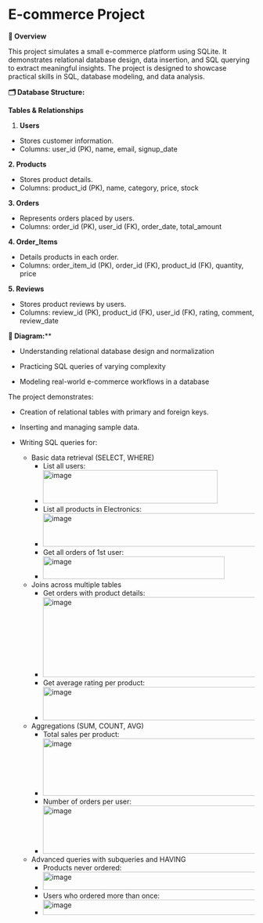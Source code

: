 # E-commerce Project

**📖 Overview**

This project simulates a small e-commerce platform using SQLite. It demonstrates relational database design, data insertion, and SQL querying to extract meaningful insights. The project is designed to showcase practical skills in SQL, database modeling, and data analysis.

**🗂 Database Structure:**

**Tables & Relationships**

1. **Users**
- Stores customer information.
- Columns: user_id (PK), name, email, signup_date

**2. Products**

- Stores product details.
- Columns: product_id (PK), name, category, price, stock

**3. Orders**

- Represents orders placed by users.
- Columns: order_id (PK), user_id (FK), order_date, total_amount

**4. Order_Items**

- Details products in each order.
- Columns: order_item_id (PK), order_id (FK), product_id (FK), quantity, price

**5. Reviews**

- Stores product reviews by users.
- Columns: review_id (PK), product_id (FK), user_id (FK), rating, comment, review_date

**🧩 Diagram:****
- Understanding relational database design and normalization

- Practicing SQL queries of varying complexity

- Modeling real-world e-commerce workflows in a database

The project demonstrates:

- Creation of relational tables with primary and foreign keys.

- Inserting and managing sample data.

- Writing SQL queries for:

  - Basic data retrieval (SELECT, WHERE)
    - List all users:
    - <img width="357" height="68" alt="image" src="https://github.com/user-attachments/assets/9e6134d7-4edf-4911-a690-4d4ece093359" />
    - List all products in Electronics:
    - <img width="485" height="68" alt="image" src="https://github.com/user-attachments/assets/7239ecbd-c75e-468d-a676-9d9441fc590b" />
    - Get all orders of 1st user:
    - <img width="371" height="46" alt="image" src="https://github.com/user-attachments/assets/a63b2058-b553-418b-81c3-66d5d96814d3" />
  - Joins across multiple tables
    -  Get orders with product details:
    -  <img width="567" height="163" alt="image" src="https://github.com/user-attachments/assets/2915b3b0-7875-421a-9af5-359837095050" />
    -  Get average rating per product:
    -  <img width="1068" height="68" alt="image" src="https://github.com/user-attachments/assets/daf1fa82-966c-415b-9a37-c59038052e54" />
  - Aggregations (SUM, COUNT, AVG)
    - Total sales per product:
    - <img width="533" height="117" alt="image" src="https://github.com/user-attachments/assets/c1117efc-a3cb-418b-bd6e-64daca27fb71" />
    - Number of orders per user:
    - <img width="507" height="98" alt="image" src="https://github.com/user-attachments/assets/440a8c28-4102-4bc2-b2be-398473cf70a7" />
  - Advanced queries with subqueries and HAVING
    - Products never ordered:
    - <img width="734" height="37" alt="image" src="https://github.com/user-attachments/assets/8d88245f-f082-4e6d-9d9b-9cd6442ed505" />
    - Users who ordered more than once:
    - <img width="1222" height="31" alt="image" src="https://github.com/user-attachments/assets/9550389e-0a39-46b1-972a-9defe50855ca" />






